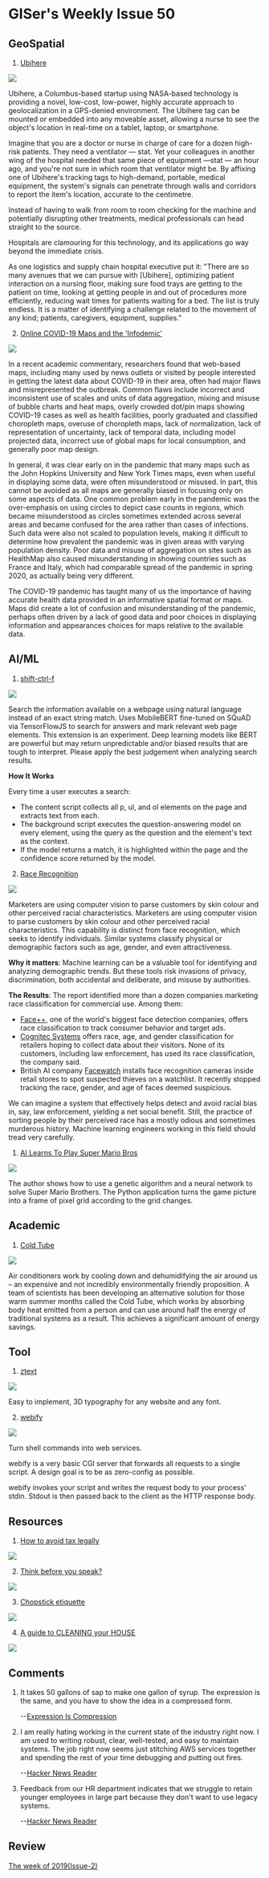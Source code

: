 # GISer's Weekly Issue 50

## GeoSpatial

1. [Ubihere](https://ubihere.com/funding-startups-best-investment-during-distress/)

![](https://ubihere.com/wp-content/uploads/2020/03/ubi.jpg)

Ubihere, a Columbus-based startup using NASA-based technology is providing a novel, low-cost, low-power, highly accurate approach to geolocalization in a GPS-denied environment. The Ubihere tag can be mounted or embedded into any moveable asset, allowing a nurse to see the object's location in real-time on a tablet, laptop, or smartphone.

Imagine that you are a doctor or nurse in charge of care for a dozen high-risk patients. They need a ventilator — stat. Yet your colleagues in another wing of the hospital needed that same piece of equipment —stat — an hour ago, and you're not sure in which room that ventilator might be. By affixing one of Ubihere's tracking tags to high-demand, portable, medical equipment, the system's signals can penetrate through walls and corridors to report the item's location, accurate to the centimetre.

Instead of having to walk from room to room checking for the machine and potentially disrupting other treatments, medical professionals can head straight to the source.

Hospitals are clamouring for this technology, and its applications go way beyond the immediate crisis.

As one logistics and supply chain hospital executive put it: "There are so many avenues that we can pursue with [Ubihere], optimizing patient interaction on a nursing floor, making sure food trays are getting to the patient on time, looking at getting people in and out of procedures more efficiently, reducing wait times for patients waiting for a bed. The list is truly endless. It is a matter of identifying a challenge related to the movement of any kind; patients, caregivers, equipment, supplies."

2. [Online COVID-19 Maps and the 'Infodemic'](https://www.gislounge.com/online-covid-19-maps-and-the-infodemic/)

![](https://i1.wp.com/www.gislounge.com/wp-content/uploads/2020/09/online-covid-maps.png?w=1000&ssl=1)

In a recent academic commentary, researchers found that web-based maps, including many used by news outlets or visited by people interested in getting the latest data about COVID-19 in their area, often had major flaws and misrepresented the outbreak. Common flaws include incorrect and inconsistent use of scales and units of data aggregation, mixing and misuse of bubble charts and heat maps, overly crowded dot/pin maps showing COVID-19 cases as well as health facilities, poorly graduated and classified choropleth maps, overuse of choropleth maps, lack of normalization, lack of representation of uncertainty, lack of temporal data, including model projected data, incorrect use of global maps for local consumption, and generally poor map design.

In general, it was clear early on in the pandemic that many maps such as the John Hopkins University and New York Times maps, even when useful in displaying some data, were often misunderstood or misused. In part, this cannot be avoided as all maps are generally biased in focusing only on some aspects of data. One common problem early in the pandemic was the over-emphasis on using circles to depict case counts in regions, which became misunderstood as circles sometimes extended across several areas and became confused for the area rather than cases of infections. Such data were also not scaled to population levels, making it difficult to determine how prevalent the pandemic was in given areas with varying population density. Poor data and misuse of aggregation on sites such as HealthMap also caused misunderstanding in showing countries such as France and Italy, which had comparable spread of the pandemic in spring 2020, as actually being very different.

The COVID-19 pandemic has taught many of us the importance of having accurate health data provided in an informative spatial format or maps. Maps did create a lot of confusion and misunderstanding of the pandemic, perhaps often driven by a lack of good data and poor choices in displaying information and appearances choices for maps relative to the available data.

## AI/ML

1. [shift-ctrl-f](shift-ctrl-f)

![](https://github.com/model-zoo/shift-ctrl-f/raw/master/assets/demo.gif)

Search the information available on a webpage using natural language instead of an exact string match. Uses MobileBERT fine-tuned on SQuAD via TensorFlowJS to search for answers and mark relevant web page elements. This extension is an experiment. Deep learning models like BERT are powerful but may return unpredictable and/or biased results that are tough to interpret. Please apply the best judgement when analyzing search results.

**How It Works**

Every time a user executes a search:

- The content script collects all p, ul, and ol elements on the page and extracts text from each.
- The background script executes the question-answering model on every element, using the query as the question and the element's text as the context.
- If the model returns a match, it is highlighted within the page and the confidence score returned by the model.

2. [Race Recognition](https://www.wsj.com/articles/the-quiet-growth-of-race-detection-software-sparks-concerns-over-bias-11597378154)

![](https://blog.deeplearning.ai/hubfs/RacescanGif2.gif)

Marketers are using computer vision to parse customers by skin colour and other perceived racial characteristics. Marketers are using computer vision to parse customers by skin colour and other perceived racial characteristics. This capability is distinct from face recognition, which seeks to identify individuals. Similar systems classify physical or demographic factors such as age, gender, and even attractiveness.

**Why it matters**: Machine learning can be a valuable tool for identifying and analyzing demographic trends. But these tools risk invasions of privacy, discrimination, both accidental and deliberate, and misuse by authorities.

**The Results**: The report identified more than a dozen companies marketing race classification for commercial use. Among them:

- [Face++](https://www.faceplusplus.com/attributes/), one of the world's biggest face detection companies, offers race classification to track consumer behavior and target ads.
- [Cognitec Systems](https://www.cognitec.com/applications-overview.html) offers race, age, and gender classification for retailers hoping to collect data about their visitors. None of its customers, including law enforcement, has used its race classification, the company said.
- British AI company [Facewatch](https://www.facewatch.co.uk/) installs face recognition cameras inside retail stores to spot suspected thieves on a watchlist. It recently stopped tracking the race, gender, and age of faces deemed suspicious.

We can imagine a system that effectively helps detect and avoid racial bias in, say, law enforcement, yielding a net social benefit. Still, the practice of sorting people by their perceived race has a mostly odious and sometimes murderous history. Machine learning engineers working in this field should tread very carefully.

1. [AI Learns To Play Super Mario Bros](https://chrispresso.github.io/AI_Learns_To_Play_SMB_Using_GA_And_NN)

![](https://chrispresso.github.io/assets/blogs/2020-03-14/imgs/AI_about_to_win_SMB.png)

The author shows how to use a genetic algorithm and a neural network to solve Super Mario Brothers. The Python application turns the game picture into a frame of pixel grid according to the grid changes.

## Academic

1. [Cold Tube](https://newatlas.com/energy/cold-tube-cooling-air-conditioner/)

![](https://assets.newatlas.com/dims4/default/655712b/2147483647/strip/true/crop/7952x5304+0+0/resize/1439x960!/format/webp/quality/90/?url=http%3A%2F%2Fnewatlas-brightspot.s3.amazonaws.com%2F0d%2F3c%2Fd53535404204bbc79df10c8d8b97%2Fr8xzafko.jpg)

Air conditioners work by cooling down and dehumidifying the air around us – an expensive and not incredibly environmentally friendly proposition. A team of scientists has been developing an alternative solution for those warm summer months called the Cold Tube, which works by absorbing body heat emitted from a person and can use around half the energy of traditional systems as a result. This achieves a significant amount of energy savings.

## Tool

1. [ztext](https://github.com/bennettfeely/bennett/tree/master/ztext)

![](https://camo.githubusercontent.com/7e2577b0557e8f8658beffabc737c240600ca428/68747470733a2f2f62656e6e6574746665656c792e636f6d2f7a746578742f696d672f6c6f676f2e706e67)

Easy to implement, 3D typography for any website and any font.

2. [webify](https://github.com/beefsack/webify)

![](https://camo.githubusercontent.com/b89c3c247c11d805971ddccf8500fb4b5ae4ea98/68747470733a2f2f692e696d6775722e636f6d2f4f6970424233762e676966)

Turn shell commands into web services.

webify is a very basic CGI server that forwards all requests to a single script. A design goal is to be as zero-config as possible.

webify invokes your script and writes the request body to your process' stdin. Stdout is then passed back to the client as the HTTP response body.

## Resources

1. [How to avoid tax legally]()

![](https://camo.githubusercontent.com/688ee18b2df9b90e119a597a2ab6c5dec7bea11a/68747470733a2f2f7777772e77616e67626173652e636f6d2f626c6f67696d672f61737365742f3230323030382f6267323032303038323530392e6a7067)

2. [Think before you speak?](https://www.reddit.com/r/coolguides/comments/ij8ipw/think_before_you_speak/)

![](https://preview.redd.it/sakni6y283k51.jpg?width=640&crop=smart&auto=webp&s=745f893bca95de23d357947d6d546cd76ed8721c)

3. [Chopstick etiquette](https://www.reddit.com/r/coolguides/comments/ij4x8g/chopstick_etiquette_i_never_realized_how_many/)

![](https://i.redd.it/dkxjez3kt1k51.jpg)

4. [A guide to CLEANING your HOUSE](https://www.reddit.com/r/coolguides/comments/iglc92/a_guide_to_cleaning_your_house/)

![](https://preview.redd.it/5anaoslkt7j51.jpg?width=640&crop=smart&auto=webp&s=be2ac8bde117a4fa29243d1f37c8b9f9ebd9f136)

## Comments

1. It takes 50 gallons of sap to make one gallon of syrup. The expression is the same, and you have to show the idea in a compressed form.

   --[Expression Is Compression](https://www.perell.com/blog/expression-is-compression)

2. I am really hating working in the current state of the industry right now. I am used to writing robust, clear, well-tested, and easy to maintain systems. The job right now seems just stitching AWS services together and spending the rest of your time debugging and putting out fires.

   --[Hacker News Reader](https://news.ycombinator.com/item?id=24230431)

3. Feedback from our HR department indicates that we struggle to retain younger employees in large part because they don't want to use legacy systems.

   --[Hacker News Reader](https://news.ycombinator.com/item?id=24230266)

## Review

[The week of 2019(Issue-2)](https://github.com/lkcozy/weekly/blob/master/docs/2019/issue-2.md)

